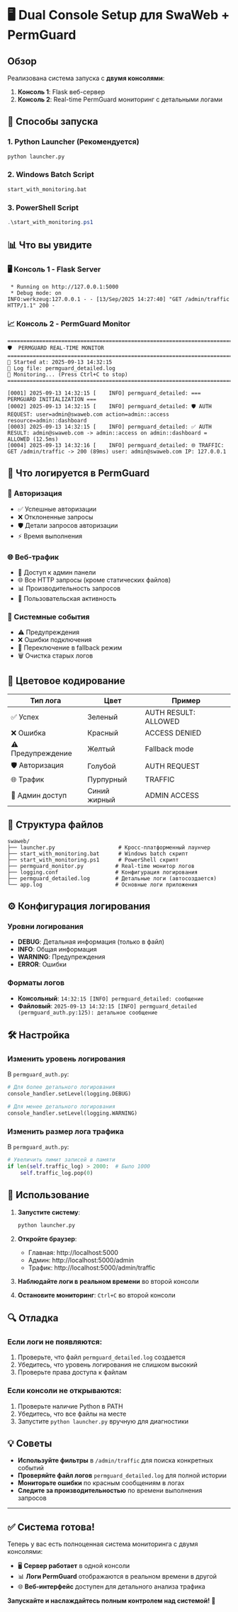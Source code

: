 # 🖥️ Dual Console Setup для SwaWeb + PermGuard

## Обзор
Реализована система запуска с **двумя консолями**:
1. **Консоль 1**: Flask веб-сервер
2. **Консоль 2**: Real-time PermGuard мониторинг с детальными логами

## 🚀 Способы запуска

### 1. Python Launcher (Рекомендуется)
```bash
python launcher.py
```

### 2. Windows Batch Script
```bash
start_with_monitoring.bat
```

### 3. PowerShell Script
```powershell
.\start_with_monitoring.ps1
```

## 📊 Что вы увидите

### 🖥️ Консоль 1 - Flask Server
```
 * Running on http://127.0.0.1:5000
 * Debug mode: on
INFO:werkzeug:127.0.0.1 - - [13/Sep/2025 14:27:40] "GET /admin/traffic HTTP/1.1" 200 -
```

### 📈 Консоль 2 - PermGuard Monitor
```
================================================================================
🛡️  PERMGUARD REAL-TIME MONITOR
================================================================================
📅 Started at: 2025-09-13 14:32:15
📁 Log file: permguard_detailed.log
🔄 Monitoring... (Press Ctrl+C to stop)
================================================================================

[0001] 2025-09-13 14:32:15 [    INFO] permguard_detailed: === PERMGUARD INITIALIZATION ===
[0002] 2025-09-13 14:32:15 [    INFO] permguard_detailed: 🛡️ AUTH REQUEST: user=admin@swaweb.com action=admin::access resource=admin::dashboard
[0003] 2025-09-13 14:32:15 [    INFO] permguard_detailed: ✅ AUTH RESULT: admin@swaweb.com -> admin::access on admin::dashboard = ALLOWED (12.5ms)
[0004] 2025-09-13 14:32:16 [    INFO] permguard_detailed: 🌐 TRAFFIC: GET /admin/traffic -> 200 (89ms) user: admin@swaweb.com IP: 127.0.0.1
```

## 🎯 Что логируется в PermGuard

### 🔐 Авторизация
- ✅ Успешные авторизации
- ❌ Отклоненные запросы
- 🛡️ Детали запросов авторизации
- ⚡ Время выполнения

### 🌐 Веб-трафик
- 🔐 Доступ к админ панели
- 🌐 Все HTTP запросы (кроме статических файлов)
- 📊 Производительность запросов
- 👤 Пользовательская активность

### 🚨 Системные события
- ⚠️ Предупреждения
- ❌ Ошибки подключения
- 🔄 Переключение в fallback режим
- 🗑️ Очистка старых логов

## 🎨 Цветовое кодирование

| Тип лога | Цвет | Пример |
|----------|------|---------|
| ✅ Успех | Зеленый | AUTH RESULT: ALLOWED |
| ❌ Ошибка | Красный | ACCESS DENIED |
| ⚠️ Предупреждение | Желтый | Fallback mode |
| 🛡️ Авторизация | Голубой | AUTH REQUEST |
| 🌐 Трафик | Пурпурный | TRAFFIC |
| 🔐 Админ доступ | Синий жирный | ADMIN ACCESS |

## 📂 Структура файлов

```
swaweb/
├── launcher.py                    # Кросс-платформенный лаунчер
├── start_with_monitoring.bat      # Windows batch скрипт
├── start_with_monitoring.ps1      # PowerShell скрипт
├── permguard_monitor.py          # Real-time монитор логов
├── logging.conf                  # Конфигурация логирования
├── permguard_detailed.log        # Детальные логи (автосоздается)
└── app.log                       # Основные логи приложения
```

## ⚙️ Конфигурация логирования

### Уровни логирования
- **DEBUG**: Детальная информация (только в файл)
- **INFO**: Общая информация
- **WARNING**: Предупреждения
- **ERROR**: Ошибки

### Форматы логов
- **Консольный**: `14:32:15 [INFO] permguard_detailed: сообщение`
- **Файловый**: `2025-09-13 14:32:15 [INFO] permguard_detailed (permguard_auth.py:125): детальное сообщение`

## 🛠️ Настройка

### Изменить уровень логирования
В `permguard_auth.py`:
```python
# Для более детального логирования
console_handler.setLevel(logging.DEBUG)

# Для менее детального логирования
console_handler.setLevel(logging.WARNING)
```

### Изменить размер лога трафика
В `permguard_auth.py`:
```python
# Увеличить лимит записей в памяти
if len(self.traffic_log) > 2000:  # Было 1000
    self.traffic_log.pop(0)
```

## 🎯 Использование

1. **Запустите систему**:
   ```bash
   python launcher.py
   ```

2. **Откройте браузер**:
   - Главная: http://localhost:5000
   - Админ: http://localhost:5000/admin
   - Трафик: http://localhost:5000/admin/traffic

3. **Наблюдайте логи в реальном времени** во второй консоли

4. **Остановите мониторинг**: `Ctrl+C` во второй консоли

## 🔍 Отладка

### Если логи не появляются:
1. Проверьте, что файл `permguard_detailed.log` создается
2. Убедитесь, что уровень логирования не слишком высокий
3. Проверьте права доступа к файлам

### Если консоли не открываются:
1. Проверьте наличие Python в PATH
2. Убедитесь, что все файлы на месте
3. Запустите `python launcher.py` вручную для диагностики

## 💡 Советы

- **Используйте фильтры** в `/admin/traffic` для поиска конкретных событий
- **Проверяйте файл логов** `permguard_detailed.log` для полной истории
- **Мониторьте ошибки** по красным сообщениям в логах
- **Следите за производительностью** по времени выполнения запросов

---

## ✅ Система готова!

Теперь у вас есть полноценная система мониторинга с двумя консолями:
- 🖥️ **Сервер работает** в одной консоли
- 📊 **Логи PermGuard** отображаются в реальном времени в другой
- 🌐 **Веб-интерфейс** доступен для детального анализа трафика

**Запускайте и наслаждайтесь полным контролем над системой!** 🎉